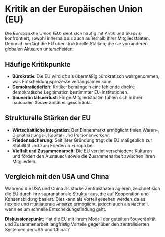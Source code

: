 # Kritik an der Europäischen Union (EU)

Die Europäische Union (EU) sieht sich häufig mit Kritik und Skepsis konfrontiert, sowohl innerhalb als auch außerhalb ihrer Mitgliedstaaten. Dennoch verfügt die EU über strukturelle Stärken, die sie von anderen globalen Akteuren unterscheiden.

## Häufige Kritikpunkte

- **Bürokratie**: Die EU wird oft als übermäßig bürokratisch wahrgenommen, was Entscheidungsprozesse verlangsamen kann.
- **Demokratiedefizit**: Kritiker bemängeln eine fehlende direkte demokratische Legitimation bestimmter EU-Institutionen.
- **Souveränitätsverlust**: Einige Mitgliedstaaten fühlen sich in ihrer nationalen Souveränität eingeschränkt.

## Strukturelle Stärken der EU

- **Wirtschaftliche Integration**: Der Binnenmarkt ermöglicht freien Waren-, Dienstleistungs-, Kapital- und Personenverkehr.
- **Friedenssicherung**: Seit ihrer Gründung trägt die EU maßgeblich zur Stabilität und zum Frieden in Europa bei.
- **Vielfalt und Zusammenarbeit**: Die EU vereint verschiedene Kulturen und fördert den Austausch sowie die Zusammenarbeit zwischen ihren Mitgliedern.

## Vergleich mit den USA und China

Während die USA und China als starke Zentralstaaten agieren, zeichnet sich die EU durch ihre supranationale Struktur aus, die auf Kooperation und Konsensbildung basiert. Dies kann als Vorteil gesehen werden, da es flexible und multilaterale Ansätze ermöglicht, jedoch auch als Nachteil, wenn es um schnelle Entscheidungsfindung geht.

**Diskussionspunkt**: Hat die EU mit ihrem Modell der geteilten Souveränität und Zusammenarbeit langfristig Vorteile gegenüber den zentralisierten Systemen der USA und Chinas?
